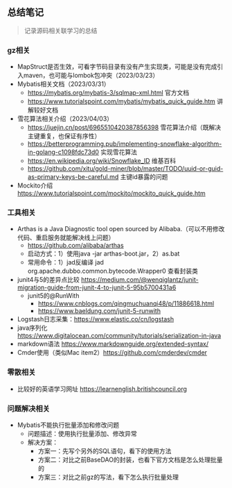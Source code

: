 ## 总结笔记
> 记录源码相关联学习的总结

### gz相关
* MapStruct是否生效，可看字节码目录有没有产生实现类，可能是没有完成引入maven，也可能与lombok包冲突（2023/03/23）
* Mybatis相关文档（2023/03/31）
  * https://mybatis.org/mybatis-3/sqlmap-xml.html 官方文档
  * https://www.tutorialspoint.com/mybatis/mybatis_quick_guide.htm 讲解较好文档 
* 雪花算法相关介绍（2023/04/03）
  * https://juejin.cn/post/6965510420387856398 雪花算法介绍（既解决主键重复，也保证有序性）
  * https://betterprogramming.pub/implementing-snowflake-algorithm-in-golang-c1098fdc73d0 实现雪花算法
  * https://en.wikipedia.org/wiki/Snowflake_ID 维基百科
  * https://github.com/xitu/gold-miner/blob/master/TODO/uuid-or-guid-as-primary-keys-be-careful.md  主键id暴露的问题
* Mockito介绍 https://www.tutorialspoint.com/mockito/mockito_quick_guide.htm

### 工具相关
* Arthas is a Java Diagnostic tool open sourced by Alibaba.（可以不用修改代码、重启服务就能解决线上问题） 
  * https://github.com/alibaba/arthas
  * 启动方式：1）使用java -jar arthas-boot.jar，2）as.bat <pid>
  * 常用命令：1）jad反编译 jad org.apache.dubbo.common.bytecode.Wrapper0 查看封装类
* junit4与5的差异点比较 https://medium.com/@wenqiglantz/junit-migration-guide-from-junit-4-to-junit-5-95b5700431a6
  * junit5的@RunWith 
     * https://www.cnblogs.com/qingmuchuanqi48/p/11886618.html 
     * https://www.baeldung.com/junit-5-runwith
* Logstash日志采集：https://www.elastic.co/cn/logstash
* java序列化 https://www.digitalocean.com/community/tutorials/serialization-in-java
* markdown语法 https://www.markdownguide.org/extended-syntax/
* Cmder使用（类似Mac item2）https://github.com/cmderdev/cmder

### 零散相关
* 比较好的英语学习网址 https://learnenglish.britishcouncil.org

### 问题解决相关
* Mybatis不能执行批量添加和修改问题
  * 问题描述：使用<foreach>执行批量添加、修改异常
  * 解决方案：
    * 方案一：先写个另外的SQL语句，看下<foreach>的使用方法
    * 方案二：对比之前BaseDAO的封装，也看下官方文档是怎么处理批量的
    * 方案三：对比之前gz的写法，看下怎么执行批量处理